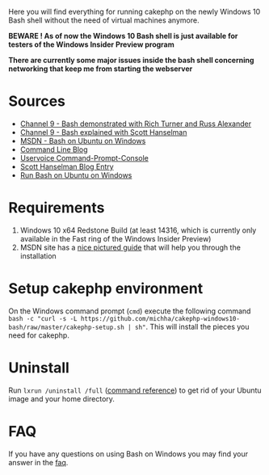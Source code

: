 Here you will find everything for running cakephp on the newly Windows 10 Bash shell without the need of virtual machines anymore.

**BEWARE ! As of now the Windows 10 Bash shell is just available for testers of the Windows Insider Preview program**

**There are currently some major issues inside the bash shell concerning networking that keep me from starting the webserver**

# Sources
* [Channel 9 - Bash demonstrated with Rich Turner and Russ Alexander](https://channel9.msdn.com/Events/Build/2016/P488)
* [Channel 9 - Bash explained with Scott Hanselman](https://channel9.msdn.com/Events/Build/2016/C906)
* [MSDN - Bash on Ubuntu on Windows](https://msdn.microsoft.com/commandline/wsl/about)
* [Command Line Blog](https://blogs.msdn.microsoft.com/commandline/)
* [Uservoice Command-Prompt-Console](https://wpdev.uservoice.com/forums/266908-command-prompt-console/category/161892-bash)
* [Scott Hanselman Blog Entry](http://www.hanselman.com/blog/DevelopersCanRunBashShellAndUsermodeUbuntuLinuxBinariesOnWindows10.aspx)
* [Run Bash on Ubuntu on Windows](https://blogs.windows.com/buildingapps/2016/03/30/run-bash-on-ubuntu-on-windows/)

# Requirements
1. Windows 10 x64 Redstone Build (at least 14316, which is currently only available in the Fast ring of the Windows Insider Preview)
1. MSDN site has a [nice pictured guide][install guide] that will help you through the installation

# Setup cakephp environment
On the Windows command prompt (`cmd`) execute the following command `bash -c "curl -s -L https://github.com/michha/cakephp-windows10-bash/raw/master/cakephp-setup.sh | sh"`. This will install the pieces you need for cakephp.

# Uninstall
Run `lxrun /uninstall /full` ([command reference]) to get rid of your Ubuntu image and your home directory.

# FAQ
If you have any questions on using Bash on Windows you may find your answer in the [faq].

[install guide]: https://msdn.microsoft.com/en-us/commandline/wsl/install_guide
[command reference]: https://msdn.microsoft.com/en-us/commandline/wsl/reference
[FAQ]: https://msdn.microsoft.com/en-us/commandline/wsl/faq
